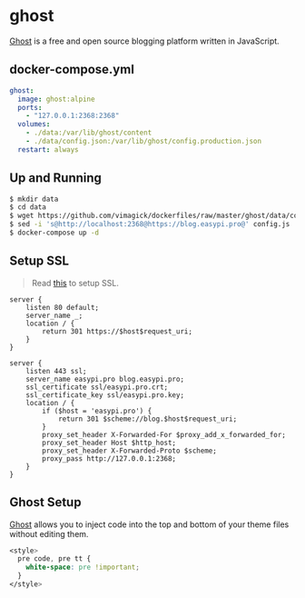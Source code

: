 ghost
=====

[Ghost][1] is a free and open source blogging platform written in JavaScript.

## docker-compose.yml

```yaml
ghost:
  image: ghost:alpine
  ports:
    - "127.0.0.1:2368:2368"
  volumes:
    - ./data:/var/lib/ghost/content
    - ./data/config.json:/var/lib/ghost/config.production.json
  restart: always
```

## Up and Running

```bash
$ mkdir data
$ cd data
$ wget https://github.com/vimagick/dockerfiles/raw/master/ghost/data/config.json
$ sed -i 's@http://localhost:2368@https://blog.easypi.pro@' config.js
$ docker-compose up -d
```

## Setup SSL

> Read [this][2] to setup SSL.

```
server {
    listen 80 default;
    server_name _;
    location / {
        return 301 https://$host$request_uri;
    }
}

server {
    listen 443 ssl;
    server_name easypi.pro blog.easypi.pro;
    ssl_certificate ssl/easypi.pro.crt;
    ssl_certificate_key ssl/easypi.pro.key;
    location / {
        if ($host = 'easypi.pro') {
            return 301 $scheme://blog.$host$request_uri;
        }
        proxy_set_header X-Forwarded-For $proxy_add_x_forwarded_for;
        proxy_set_header Host $http_host;
        proxy_set_header X-Forwarded-Proto $scheme;
        proxy_pass http://127.0.0.1:2368;
    }
}
```

## Ghost Setup

[Ghost][3] allows you to inject code into the top and bottom of your theme
files without editing them.

```css
<style>
  pre code, pre tt {
    white-space: pre !important;
  }
</style>
```

[1]: https://ghost.org/
[2]: http://support.ghost.org/setup-ssl-self-hosted-ghost/
[3]: https://blog.easypi.pro/ghost/settings/code-injection/
